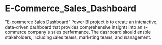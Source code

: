 # E-Commerce_Sales_Dashboard
"E-commerce Sales Dashboard" Power BI project is to create an interactive, data-driven dashboard that provides comprehensive insights into an e-commerce company's sales performance. The dashboard should enable stakeholders, including sales teams, marketing teams, and management.
